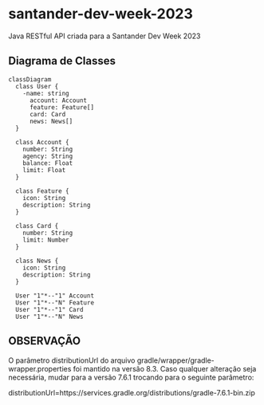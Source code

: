 # santander-dev-week-2023
Java RESTful API criada para a Santander Dev Week 2023


## Diagrama de Classes 

``` mermaid
classDiagram
  class User {
    -name: string
      account: Account
      feature: Feature[]
      card: Card
      news: News[]
  }

  class Account {
    number: String
    agency: String
    balance: Float
    limit: Float
  }

  class Feature {
    icon: String
    description: String
  }

  class Card {
    number: String
    limit: Number
  }

  class News {
    icon: String
    description: String
  }

  User "1"*--"1" Account
  User "1"*--"N" Feature
  User "1"*--"1" Card
  User "1"*--"N" News

```

## OBSERVAÇÃO
O parâmetro distributionUrl do arquivo gradle/wrapper/gradle-wrapper.properties foi mantido na versão 8.3. 
Caso qualquer alteração seja necessária, mudar para a versão 7.6.1 trocando para o seguinte parâmetro:

distributionUrl=https\://services.gradle.org/distributions/gradle-7.6.1-bin.zip